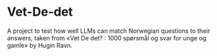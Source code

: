 # Vet-De-det

A project to test how well LLMs can match Norwegian questions to their answers, taken from «Vet De det? : 1000 spørsmål og svar for unge og gamle» by Hugin Ravn.
